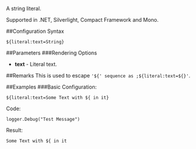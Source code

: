 A string literal. 

Supported in .NET, Silverlight, Compact Framework and Mono.

##Configuration Syntax
```
${literal:text=String}
```

##Parameters
###Rendering Options
* **text** - Literal text.

##Remarks
This is used to escape `'${' sequence as ;${literal:text=${}'`.

##Examples
###Basic
Configuration:
```
${literal:text=Some Text with ${ in it}
```
Code:
```
logger.Debug("Test Message")
```
Result:
```
Some Text with ${ in it
```